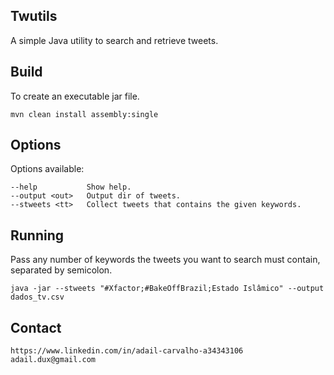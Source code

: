 ## Twutils

A simple Java utility to search and retrieve tweets.

## Build

To create an executable jar file.

	mvn clean install assembly:single

## Options

Options available:

    --help           Show help.
    --output <out>   Output dir of tweets.
    --stweets <tt>   Collect tweets that contains the given keywords.


## Running

Pass any number of keywords the tweets you want to search must contain, separated by semicolon.

	java -jar --stweets "#Xfactor;#BakeOffBrazil;Estado Islâmico" --output dados_tv.csv	

## Contact

	https://www.linkedin.com/in/adail-carvalho-a34343106
	adail.dux@gmail.com